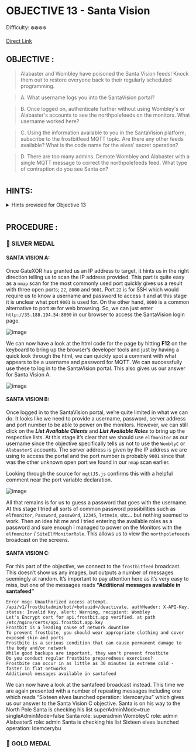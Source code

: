 # OBJECTIVE 13 - Santa Vision #
Difficulty: ❄️❄️❄️❄️

[Direct Link](https://hhc24-gatexor.holidayhackchallenge.com/timey-whimey?env=prod&page=santavision&&challenge=term)

## OBJECTIVE : ##
>Alabaster and Wombley have poisoned the Santa Vision feeds! Knock them out to restore everyone back to their regularly scheduled programming.

  >  A.	What username logs you into the SantaVision portal?

  >  B.	Once logged on, authenticate further without using Wombley's or Alabaster's accounts to see the northpolefeeds on the monitors. What username worked here?

  >  C.	Using the information available to you in the SantaVision platform, subscribe to the frostbitfeed MQTT topic. Are there any other feeds available? What is the code name for the elves' secret operation?

  >  D.	There are too many admins. Demote Wombley and Alabaster with a single MQTT message to correct the northpolefeeds feed. What type of contraption do you see Santa on?

#

## HINTS: ##
<details>
  <summary>Hints provided for Objective 13</summary>
  
>-  [Mosquitto](https://mosquitto.org/) is a great client for interacting with MQTT, but their spelling may be suspect. Prefer a GUI? Try [MQTTX](https://mqttx.app/)
>-	Santa Vison A:	See if any credentials you find allow you to subscribe to any [MQTT](https://en.wikipedia.org/wiki/MQTT) feeds.
>-  Santa Vision A:	[jefferson](https://github.com/onekey-sec/jefferson/) is great for analyzing JFFS2 file systems.
>- 	Santa Vision A: Consider checking any database files for credentials...
>-	Santa Vision C:	Discovering the credentials will show you the answer, but will you see it?


</details>

#  

## PROCEDURE : ##
### 🥈 SILVER MEDAL ###

#### SANTA VISION A: ####
Once GateXOR has granted us an IP address to target, it hints us in the right direction telling us to scan the IP address provided.  This part is quite easy as a `nmap` scan for the most commonly used port quickly gives us a result with three open ports; `22`, `8000` and `9001`.  Port `22` is for SSH which would require us to know a username and password to access it and at this stage it is unclear what port `9001` is used for.  On the other hand, `8000` is a common alternative to port `80` for web browsing.  So, we can just enter `http://35.188.194.54:8000` in our browser to access the SantaVision login page.

![image](https://github.com/user-attachments/assets/2a90b368-4b24-4698-81c7-931c9c0369d5)

We can now have a look at the html code for the page by hitting **F12** on the keyboard to bring up the browser’s developer tools and just by having a quick look through the html, we can quickly spot a comment with what appears to be a username and password for MQTT.  We can successfully use these to log in to the SantaVision portal.  This also gives us our answer for Santa Vision A.

![image](https://github.com/user-attachments/assets/0417993a-6882-4232-a973-9c9e7125381f)

#### SANTA VISION B: ####
Once logged in to the SantaVision portal, we’re quite limited in what we can do.  It looks like we need to provide a username, password, server address and port number to be able to power on the monitors.  However, we can still click on the **_List Available Clients_** and **_List Available Roles_** to bring up the respective lists.  At this stage it’s clear that we should use `elfmonitor` as our username since the objective specifically tells us not to use the `WomblyC` or `AlabasterS` accounts.  The server address is given by the IP address we are using to access the portal and the port number is probably `9001` since that was the other unknown open port we found in our `nmap` scan earlier.

Looking through the source for `mqttJS.js` confirms this with a helpful comment near the port variable declaration.

![image](https://github.com/user-attachments/assets/28c8d882-8a9f-4fd8-9057-4ee50fd009fb)

All that remains is for us to guess a password that goes with the username.  At this stage I tried all sorts of common password possibilities such as `elfmonitor`, `Password`, `passw0rd`, `12345`, `letmein`, etc… but nothing seemed to work. Then an idea hit me and I tried entering the available roles as a password and sure enough I managed to power on the Monitors with the `elfmonitor` / `SiteElfMonitorRole`.  This allows us to view the `northpolefeeeds` broadcast on the screens.

#### SANTA VISION C: ####
For this part of the objective, we connect to the `frostbitfeed` broadcast.  This doesn’t show us any images, but outputs a number of messages seemingly at random.  It’s important to pay attention here as it’s very easy to miss, but one of the messages reads **“Additional messages available in santafeed”**

```mqtt
Error msg: Unauthorized access attempt. /api/v1/frostbitadmin/bot/<botuuid>/deactivate, authHeader: X-API-Key, status: Invalid Key, alert: Warning, recipient: Wombley
Let's Encrypt cert for api.frostbit.app verified. at path /etc/nginx/certs/api.frostbit.app.key
Frostbit is a leading cause of network downtime
To prevent frostbite, you should wear appropriate clothing and cover exposed skin and ports
Frostbite is a serious condition that can cause permanent damage to the body and/or network
While good backups are important, they won't prevent frostbite
Do you conduct regular frostbite preparedness exercises?
Frostbite can occur in as little as 30 minutes in extreme cold - faster in flat networks
Additional messages available in santafeed
```

We can now have a look at the santafeed broadcast instead.  This time we are again presented with a number of repeating messages including one which reads “Sixteen elves launched operation: Idemcerybu” which gives us our answer to the Santa Vision C objective.
Santa is on his way to the North Pole
Santa is checking his list
superAdminMode=true
singleAdminMode=false
Santa role: superadmin
WombleyC role: admin
AlabasterS role: admin
Santa is checking his list
Sixteen elves launched operation: Idemcerybu

### 🥇 GOLD MEDAL ###

